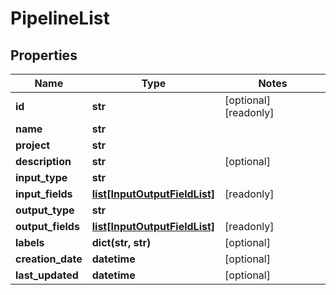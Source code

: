 # PipelineList

## Properties
Name | Type | Notes
------------ | ------------- | -------------
**id** | **str** | [optional] [readonly]
**name** | **str** |
**project** | **str** |
**description** | **str** | [optional]
**input_type** | **str** |
**input_fields** | [**list[InputOutputFieldList]**](InputOutputFieldList.md) | [readonly]
**output_type** | **str** |
**output_fields** | [**list[InputOutputFieldList]**](InputOutputFieldList.md) | [readonly]
**labels** | **dict(str, str)** | [optional]
**creation_date** | **datetime** | [optional]
**last_updated** | **datetime** | [optional]


